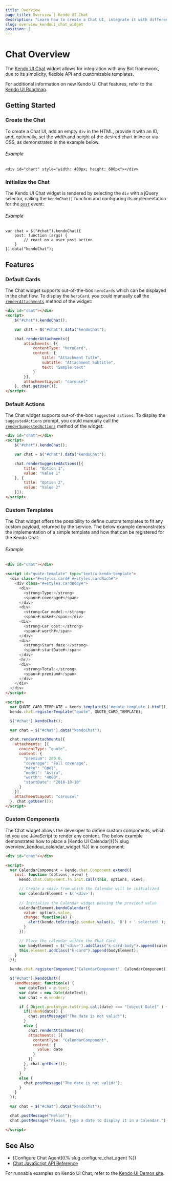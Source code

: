 ```yaml
---
title: Overview
page_title: Overview | Kendo UI Chat
description: "Learn how to create a Chat UI, integrate it with different frameworks and configure its templates."
slug: overview_kendoui_chat_widget
position: 1
---
```


# Chat Overview

The [Kendo UI Chat](http://demos.telerik.com/kendo-ui/chat/index) widget allows for integration with any Bot framework, due to its simplicity, flexible API and customizable templates.

For additional information on new Kendo UI Chat features, refer to the [Kendo UI Roadmap](http://www.telerik.com/support/whats-new/kendo-ui-web/roadmap).

## Getting Started

### Create the Chat

To create a Chat UI, add an empty `div` in the HTML, provide it with an ID, and, optionally, set the width and height of the desired chart inline or via CSS, as demonstrated in the example below.

###### Example

    <div id="chart" style="width: 400px; height: 600px"></div>
	
### Initialize the Chat

The Kendo UI Chat widget is rendered by selecting the `div` with a jQuery selector, calling the `kendoChat()` function and configuring its implementation for the [`post`](/api/javascript/ui/chat/events/post) event:

###### Example

    var chat = $("#chat").kendoChat({
		post: function (args) {
			// react on a user post action
		}
	}).data("kendoChat");

## Features

### Default Cards

The Chat widget supports out-of-the-box `heroCards` which can be displayed in the chat flow. To display the `heroCard`, you could manually call the [`renderAttachments`](/api/javascript/ui/chat/methods/renderattachments) method of the widget:

```html
<div id="chat"></div>
<script>
	$("#chat").kendoChat();

	var chat = $("#chat").data("kendoChat");

	chat.renderAttachments({
		attachments: [{
			contentType: "heroCard",
			content: {
				title: "Attachment Title",
				subtitle: "Attachment Subtitle",
				text: "Sample text"
			}
		}],
		attachmentLayout: "carousel"
	}, chat.getUser());
</script>
```

### Default Actions

The Chat widget supports out-of-the-box `suggested actions`. To display the `suggestedActions` prompt, you could manually call the [`renderSuggestedActions`](/api/javascript/ui/chat/methods/rendersuggestedactions) method of the widget: 

```html
<div id="chat"></div>
<script>
	$("#chat").kendoChat();

	var chat = $("#chat").data("kendoChat");

	chat.renderSuggestedActions([{
		title: "Option 1",
		value: "Value 1"
	}, {
		title: "Option 2",
		value: "Value 2"
	}]);
</script>
```

### Custom Templates

The Chat widget offers the possibility to define custom templates to fit any custom payload, returned by the service. The below example demonstrates the implementation of a simple template and how that can be registered for the Kendo Chat:

###### Example

```html
<div id="chat"></div>

<script id="quote-template" type="text/x-kendo-template">
  <div class="#=styles.card# #=styles.cardRich#">
	<div class="#=styles.cardBody#">
	  <div>
		<strong>Type:</strong>
		<span>#:coverage#</span>
	  </div>
	  <div>
		<strong>Car model:</strong>
		<span>#:make#</span></div>
	  <div>
		<strong>Car cost:</strong>
		<span>#:worth#</span>
	  </div>
	  <div>
		<strong>Start date:</strong>
		<span>#:startDate#</span>
	  </div>
	  <hr/>
	  <div>
		<strong>Total:</strong>
		<span>#:premium#</span>
	  </div>
	</div>
  </div>
</script>

<script>
  var QUOTE_CARD_TEMPLATE = kendo.template($('#quote-template').html());
  kendo.chat.registerTemplate("quote", QUOTE_CARD_TEMPLATE);

  $("#chat").kendoChat();

  var chat = $("#chat").data("kendoChat");

  chat.renderAttachments({
	attachments: [{
	  contentType: "quote",
	  content: {
		"premium": 200.0,
		"coverage": "Full coverage",
		"make": "Opel",
		"model": "Astra",
		"worth": "4000",
		"startDate": "2018-10-10"
	  }
	}],
	attachmentLayout: "carousel"
  }, chat.getUser());
</script>
```

### Custom Components

The Chat widget allows the developer to define custom components, which let you use JavaScript to render any content. The below example demonstrates how to place a [Kendo UI Calendar]({% slug overview_kendoui_calendar_widget %}) in a component:

```html
<div id="chat"></div>

<script>
  var CalendarComponent = kendo.chat.Component.extend({
    init: function (options, view) {
      kendo.chat.Component.fn.init.call(this, options, view);

      // Create a <div> from which the Calendar will be initialized
      var calendarElement = $('<div>');
      
      // Initialize the Calendar widget passing the provided value
      calendarElement.kendoCalendar({
        value: options.value,
        change: function(e) {
          alert(kendo.toString(e.sender.value(), 'D') + ' selected!');
        }
      });

      // Place the calendar within the Chat Card
      var bodyElement = $('<div>').addClass("k-card-body").append(calendarElement);
      this.element.addClass("k-card").append(bodyElement);
    }
  });

  kendo.chat.registerComponent("CalendarComponent", CalendarComponent);

  $("#chat").kendoChat({
    sendMessage: function(e) {
      var dateText = e.text;
      var date = new Date(dateText);
      var chat = e.sender;

      if ( Object.prototype.toString.call(date) === "[object Date]" ) {
        if(isNaN(date)) {
          chat.postMessage("The date is not valid!");
        }
        else {
          chat.renderAttachments({
          attachments: [{
            contentType: "CalendarComponent",
            content: {
              value: date
            }
          }]
        }, chat.getUser());
        }
      }
      else {
        chat.postMessage("The date is not valid!");
      }
    }
  });

  var chat = $("#chat").data("kendoChat");

  chat.postMessage("Hello!");
  chat.postMessage("Please, type a date to display it in a Calendar.");

</script>
```

## See Also

* [Configure Chat Agent]({% slug configure_chat_agent %})
* [Chat JavaScript API Reference](/api/javascript/ui/chat)

For runnable examples on Kendo UI Chat, refer to the [Kendo UI Demos site](http://demos.telerik.com/kendo-ui/chat/index).
